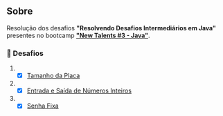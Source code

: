 ## Sobre

Resolução dos desafios **"Resolvendo Desafios Intermediários em Java"** presentes no bootcamp **["New Talents #3 - Java"](../../../)**.

### 🧠 Desafios

1. - [x] [Tamanho da Placa](tamanho-da-placa/)
2. - [x] [Entrada e Saída de Números Inteiros](entrada-e-saida-de-numeros-inteiros)
3. - [x] [Senha Fixa](senha-fixa)